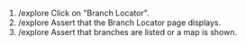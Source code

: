 1. /explore Click on "Branch Locator".
2. /explore Assert that the Branch Locator page displays.
3. /explore Assert that branches are listed or a map is shown.